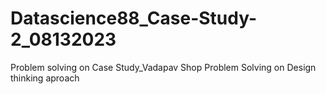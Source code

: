# Datascience88_Case-Study-2_08132023
Problem solving on Case Study_Vadapav Shop Problem Solving on Design thinking aproach
